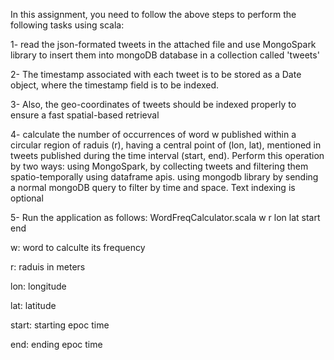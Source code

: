 In this assignment, you need to follow the above steps to perform the following tasks using scala:

1- read the json-formated tweets in the attached file and use MongoSpark library to insert them into mongoDB database in a collection called 'tweets'

2- The timestamp associated with each tweet is to be stored as a Date object, where the timestamp field is to be indexed.

3- Also, the geo-coordinates of tweets should be indexed properly to ensure a fast spatial-based retrieval

4- calculate the number of occurrences of word w published within a circular region of raduis (r), having a central point of (lon, lat), mentioned in tweets published during the time interval (start, end). Perform this operation by two ways:
using MongoSpark, by collecting tweets and filtering them spatio-temporally using dataframe apis.
using mongodb library by sending a normal mongoDB query to filter by time and space.
Text indexing is optional

5- Run the application as follows:
WordFreqCalculator.scala w r lon lat start end

w: word to calculte its frequency

r: raduis in meters

lon: longitude

lat: latitude

start: starting epoc time

end: ending epoc time
